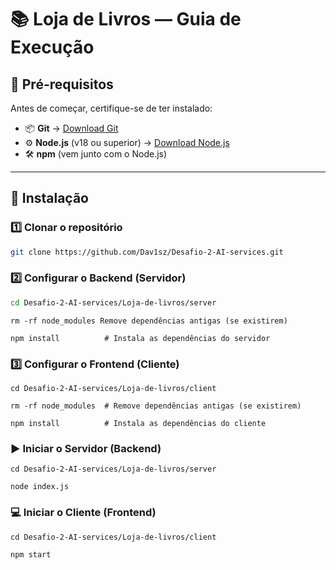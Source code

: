 # 📚 Loja de Livros — Guia de Execução

## 🚀 Pré-requisitos
Antes de começar, certifique-se de ter instalado:
- 📦 **Git** → [Download Git](https://git-scm.com/downloads)
- ⚙️ **Node.js** (v18 ou superior) → [Download Node.js](https://nodejs.org/)
- 🛠 **npm** (vem junto com o Node.js)

---

## 🔧 Instalação

### 1️⃣ Clonar o repositório
```bash
git clone https://github.com/Dav1sz/Desafio-2-AI-services.git
```

### 2️⃣ Configurar o Backend (Servidor)
```bash
cd Desafio-2-AI-services/Loja-de-livros/server
```

``` 
rm -rf node_modules Remove dependências antigas (se existirem)
```

```
npm install          # Instala as dependências do servidor
```

### 3️⃣ Configurar o Frontend (Cliente)
```
cd Desafio-2-AI-services/Loja-de-livros/client
```
```
rm -rf node_modules  # Remove dependências antigas (se existirem)
```
```
npm install          # Instala as dependências do cliente
```

### ▶️ Iniciar o Servidor (Backend)
```
cd Desafio-2-AI-services/Loja-de-livros/server
```
```
node index.js
```
### 💻 Iniciar o Cliente (Frontend)
```
cd Desafio-2-AI-services/Loja-de-livros/client
```
```
npm start
```



